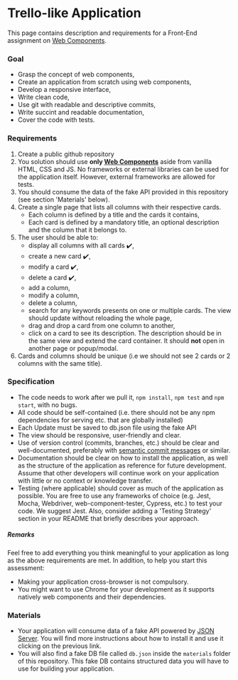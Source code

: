 # Trello-like Application

This page contains description and requirements for a Front-End assignment on [Web Components](https://developer.mozilla.org/en-US/docs/Web/Web_Components).

### Goal

- Grasp the concept of web components,
- Create an application from scratch using web components,
- Develop a responsive interface,
- Write clean code,
- Use git with readable and descriptive commits,
- Write succint and readable documentation,
- Cover the code with tests.

### Requirements

1. Create a public github repository
2. You solution should use **only [Web Components](https://www.webcomponents.org/introduction)** aside from vanilla HTML, CSS and JS. No frameworks or external libraries can be used for the application itself. However, external frameworks are allowed for tests.
3. You should consume the data of the fake API provided in this repository (see section 'Materials' below). 
4. Create a single page that lists all columns with their respective cards.
   - Each column is defined by a title and the cards it contains,
   - Each card is defined by a mandatory title, an optional description and the column that it belongs to.
5. The user should be able to:
   - display all columns with all cards :heavy_check_mark:,
   - create a new card :heavy_check_mark:,
   - modify a card :heavy_check_mark:,
   - delete a card :heavy_check_mark:,
   - add a column,
   - modify a column,
   - delete a column,
   - search for any keywords presents on one or multiple cards. The view should update without reloading the whole page,
   - drag and drop a card from one column to another,
   - click on a card to see its description. The description should be in the same view and extend the card container. It should **not** open in another page or popup/modal.
6. Cards and columns should be unique (i.e we should not see 2 cards or 2 columns with the same title).

### Specification

- The code needs to work after we pull it, `npm install`, `npm test` and `npm start`, with no bugs.
- All code should be self-contained (i.e. there should not be any npm dependencies for serving etc. that are globally installed)
- Each Update must be saved to db.json file using the fake API
- The view should be responsive, user-friendly and clear.
- Use of version control (commits, branches, etc.) should be clear and well-documented, preferably with [semantic commit messages](http://karma-runner.github.io/3.0/dev/git-commit-msg.html) or similar.
- Documentation should be clear on how to install the application, as well as the structure of the application as reference for future development. Assume that other developers will continue work on your application with little or no context or knowledge transfer.
- Testing (where applicable) should cover as much of the application as possible. You are free to use any frameworks of choice (e.g. Jest, Mocha, Webdriver, web-component-tester, Cypress, etc.) to test your code. We suggest Jest. Also, consider adding a 'Testing Strategy' section in your README that briefly describes your approach.

##### Remarks

Feel free to add everything you think meaningful to your application as long as the above requirements are met.
In addition, to help you start this assessment:

- Making your application cross-browser is not compulsory.
- You might want to use Chrome for your development as it supports natively web components and their dependencies.

### Materials

- Your application will consume data of a fake API powered by [JSON Server](https://github.com/typicode/json-server). You will find more instructions about how to install it and use it clicking on the previous link.
- You will also find a fake DB file called `db.json` inside the `materials` folder of this repository. This fake DB contains structured data you will have to use for building your application.
